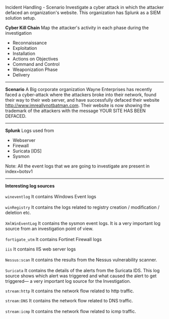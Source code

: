 Incident Handling - Scenario
Investigate a cyber attack in which the attacker defaced an organization's website. This organization has Splunk as a SIEM solution setup.

**Cyber Kill Chain**
Map the attacker's activity in each phase during the investigation
</BR>
- Reconnaissance
- Exploitation
- Installation
- Actions on Objectives
- Command and Control
- Weaponization Phase
- Delivery
* * *
**Scenario**
A Big corporate organization Wayne Enterprises has recently faced a cyber-attack where the attackers broke into their network, found their way to their web server, and have successfully defaced their website http://www.imreallynotbatman.com. 
Their website is now showing the trademark of the attackers with the message YOUR SITE HAS BEEN DEFACED.
* * *
**Splunk**
Logs used from 
- Webserver
- Firewall
- Suricata [IDS]
- Sysmon

Note: All the event logs that we are going to investigate are present in index=botsv1
* * *
**Interesting log sources**        </br>    
`wineventlog`    It contains Windows Event logs   </br>                                                                                                                                                                                    
`winRegistry`           It contains the logs related to registry creation / modification / deletion etc.                                                 </br>                                             
`XmlWinEventLog`
It contains the sysmon event logs. It is a very important log source from an investigation point of view.                    </br>                                                         
`fortigate_utm`
It contains Fortinet Firewall logs                                       </br>   

`iis`
It contains IIS web server logs                                             </br>                                                                                                                                          
`Nessus:scan`
It contains the results from the Nessus vulnerability scanner.                                                                              </br>                                                
`Suricata`
It contains the details of the alerts from the Suricata IDS.   This log source shows which alert was triggered and what caused the alert to get triggered— a very important log source for the Investigation. </br>    
                                    
`stream:http`
It contains the network flow related to http traffic.   </br> 

`stream:DNS`
It contains the network flow related to DNS traffic.                                                                                               </br>                                                 
`stream:icmp`
It contains the network flow related to icmp traffic.                                                                                     
